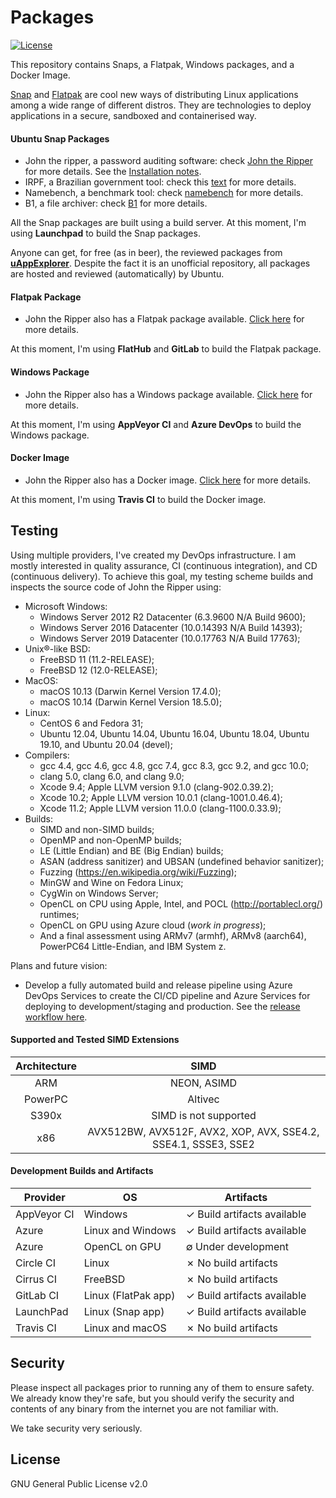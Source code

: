 # Packages

[![License](https://img.shields.io/badge/License-GPL%20v2-blue.svg)](https://github.com/claudioandre-br/packages/blob/master/LICENSE.txt)

This repository contains Snaps, a Flatpak, Windows packages, and a Docker Image.

[Snap](http://snapcraft.io/) and [Flatpak](http://flatpak.org/) are cool new ways
of distributing Linux applications among a wide range of different distros. They
are technologies to deploy applications in a secure, sandboxed and containerised way.

#### Ubuntu Snap Packages

- John the ripper, a password auditing software: check [John the Ripper](https://github.com/magnumripper/JohnTheRipper) for more details. See the [Installation notes](https://github.com/claudioandre-br/packages/tree/master/john-the-ripper#john-the-ripper).
- IRPF, a Brazilian government tool: check this [text](https://claudioandre-br.github.io/outros/irpf_package.htm?id=git) for more details.
- Namebench, a benchmark tool: check [namebench](https://code.google.com/archive/p/namebench)
for more details.
- B1, a file archiver: check [B1](http://b1.org/) for more details.

All the Snap packages are built using a build server. At this moment, I'm using
**Launchpad** to build the Snap packages.

Anyone can get, for free (as in beer), the reviewed packages from [**uAppExplorer**](https://uappexplorer.com/snaps?q=author%3AClaudio+Andr%C3%A9&sort=-points). Despite
 the fact it is an unofficial repository, all packages are hosted and reviewed
 (automatically) by Ubuntu.

#### Flatpak Package

- John the Ripper also has a Flatpak package available. [Click here](https://github.com/claudioandre-br/packages/tree/master/john-the-ripper#flatpak)
for more details.

At this moment, I'm using **FlatHub** and **GitLab** to build the Flatpak package.

#### Windows Package

- John the Ripper also has a Windows package available. [Click here](https://github.com/claudioandre-br/packages/blob/master/john-the-ripper/readme.md#windows)
 for more details.

At this moment, I'm using **AppVeyor CI** and **Azure DevOps** to build the Windows package.

#### Docker Image

- John the Ripper also has a Docker image. [Click here](https://github.com/claudioandre-br/packages/blob/master/john-the-ripper/readme.md#docker-image)
 for more details.

At this moment, I'm using **Travis CI** to build the Docker image.

## Testing

Using multiple providers, I've created my DevOps infrastructure. I am mostly interested
in quality assurance, CI (continuous integration), and CD (continuous delivery). To achieve
this goal, my testing scheme builds and inspects the source code of John the Ripper
using:

- Microsoft Windows:
  - Windows Server 2012 R2 Datacenter (6.3.9600 N/A Build 9600);
  - Windows Server 2016 Datacenter (10.0.14393 N/A Build 14393);
  - Windows Server 2019 Datacenter (10.0.17763 N/A Build 17763);
- Unix®-like BSD:
  - FreeBSD 11 (11.2-RELEASE);
  - FreeBSD 12 (12.0-RELEASE);
- MacOS:
  - macOS 10.13 (Darwin Kernel Version 17.4.0);
  - macOS 10.14 (Darwin Kernel Version 18.5.0);
- Linux:
  - CentOS 6 and Fedora 31;
  - Ubuntu 12.04, Ubuntu 14.04, Ubuntu 16.04, Ubuntu 18.04, Ubuntu 19.10, and Ubuntu 20.04
 (devel);
- Compilers:
  - gcc 4.4, gcc 4.6, gcc 4.8, gcc 7.4, gcc 8.3, gcc 9.2, and gcc 10.0;
  - clang 5.0, clang 6.0, and clang 9.0;
  - Xcode 9.4; Apple LLVM version 9.1.0 (clang-902.0.39.2);
  - Xcode 10.2; Apple LLVM version 10.0.1 (clang-1001.0.46.4);
  - Xcode 11.2; Apple LLVM version 11.0.0 (clang-1100.0.33.9);
- Builds:
  - SIMD and non-SIMD builds;
  - OpenMP and non-OpenMP builds;
  - LE (Little Endian) and BE (Big Endian) builds;
  - ASAN (address sanitizer) and UBSAN (undefined behavior sanitizer);
  - Fuzzing (<https://en.wikipedia.org/wiki/Fuzzing>);
  - MinGW and Wine on Fedora Linux;
  - CygWin on Windows Server;
  - OpenCL on CPU using Apple, Intel, and POCL (<http://portablecl.org/>) runtimes;
  - OpenCL on GPU using Azure cloud (_work in progress_);
  - And a final assessment using ARMv7 (armhf), ARMv8 (aarch64), PowerPC64 Little-Endian,
and IBM System z.

Plans and future vision:

- Develop a fully automated build and release pipeline using Azure DevOps Services
  to create the CI/CD pipeline and Azure Services for deploying to development/staging and
  production.
  See the [release workflow here](https://github.com/claudioandre-br/packages/blob/master/john-the-ripper/CI-workflow.pdf).

#### Supported and Tested SIMD Extensions

| Architecture | SIMD |
| :-: | :-: |
| ARM | NEON, ASIMD |
| PowerPC | Altivec |
| S390x | SIMD is not supported |
| x86| AVX512BW, AVX512F, AVX2, XOP, AVX, SSE4.2, SSE4.1, SSSE3, SSE2 |

#### Development Builds and Artifacts

| Provider   | OS | Artifacts |
| ------------- | ------------- | ----- |
| AppVeyor CI | Windows | ✓ Build artifacts available |
| Azure | Linux and Windows | ✓ Build artifacts available |
| Azure | OpenCL on GPU | ∅ Under development |
| Circle CI | Linux | ✗ No build artifacts |
| Cirrus CI | FreeBSD | ✗ No build artifacts |
| GitLab CI | Linux (FlatPak app) | ✓ Build artifacts available |
| LaunchPad | Linux (Snap app) | ✓ Build artifacts available |
| Travis CI | Linux and macOS | ✗ No build artifacts |

## Security

Please inspect all packages prior to running any of them to ensure safety.
We already know they're safe, but you should verify the security and contents of any
binary from the internet you are not familiar with.

We take security very seriously.

## License

GNU General Public License v2.0
